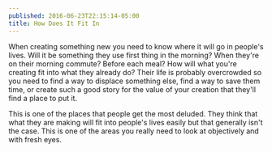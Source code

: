 ```yaml
---
published: 2016-06-23T22:15:14-05:00
title: How Does It Fit In
---
```

When creating something new you need to know where it will go in people's lives. Will it be something they use first thing in the morning? When they're on their morning commute? Before each meal? How will what you're creating fit into what they already do? Their life is probably overcrowded so you need to find a way to displace something else, find a way to save them time, or create such a good story for the value of your creation that they'll find a place to put it.

This is one of the places that people get the most deluded. They think that what they are making will fit into people's lives easily but that generally isn't the case. This is one of the areas you really need to look at objectively and with fresh eyes.